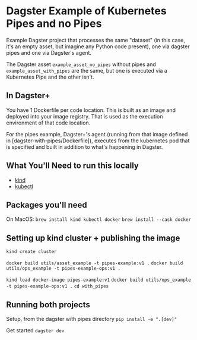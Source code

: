 # Dagster Example of Kubernetes Pipes and no Pipes

Example Dagster project that processes the same "dataset" (in this case, it's an empty asset, but imagine any Python code present), one via dagster pipes and one via Dagster's agent.

The Dagster asset `example_asset_no_pipes` without pipes and `example_asset_with_pipes` are the same, but one is executed via a Kubernetes Pipe and the other isn't.

## In Dagster+

You have 1 Dockerfile per code location. This is built as an image and deployed into your image registry. That is used as the execution environment of that code location.

For the pipes example, Dagster+'s agent (running from that image defined in [dagster-with-pipes/Dockerfile]), executes from the kubernetes pod that is specified and built in addition to what's happening in Dagster.

## What You'll Need to run this locally

- [kind](https://kind.sigs.k8s.io/docs/user/quick-start/)
- [kubectl](https://kubernetes.io/docs/reference/kubectl/)


## Packages you'll need

On MacOS:
`brew install kind kubectl docker`
`brew install --cask docker`


## Setting up kind cluster + publishing the image


`kind create cluster`

`docker build utils/asset_example -t pipes-example:v1 .`
`docker build utils/ops_example -t pipes-example-ops:v1 .`

`kind load docker-image pipes-example:v1`
`docker build utils/ops_example -t pipes-example-ops:v1 .`
`cd with_pipes`

## Running both projects

Setup, from the dagster with pipes directory
`pip install -e ".[dev]"`

Get started
`dagster dev`
